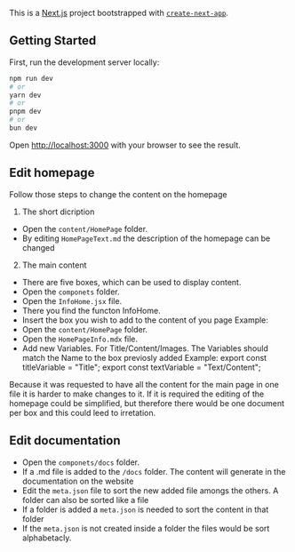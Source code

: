 This is a [Next.js](https://nextjs.org) project bootstrapped with [`create-next-app`](https://nextjs.org/docs/app/api-reference/cli/create-next-app).

## Getting Started

First, run the development server locally:

```bash
npm run dev
# or
yarn dev
# or
pnpm dev
# or
bun dev
```

Open [http://localhost:3000](http://localhost:3000) with your browser to see the result.



## Edit homepage

Follow those steps to change the content on the homepage

1. The short dicription
- Open the `content/HomePage` folder.
- By editing `HomePageText.md` the description of the homepage can be changed

2. The main content
- There are five boxes, which can be used to display content.
- Open the `componets` folder.
- Open the `InfoHome.jsx` file.
- There you find the functon InfoHome.
- Insert the box you wish to add to the content of you page
Example: <HomeInfoItemOneTextW title={content.titleVariable} text={content.textVariable} />
- Open the `content/HomePage` folder.
- Open the `HomePageInfo.mdx` file.
- Add new Variables. For Title/Content/Images. The Variables should match the Name to the box previosly added
Example:
export const titleVariable = "Title";
export const textVariable = "Text/Content";

Because it was requested to have all the content for the main page in one file it is harder to make changes to it.
If it is required the editing of the homepage could be simplified, but therefore there would be one document per box and this could leed to irretation.


## Edit documentation

- Open the `componets/docs` folder.
- If a .md file is added to the `/docs` folder. The content will generate in the documentation on the website
- Edit the `meta.json` file to sort the new added file amongs the others. A folder can also be sorted like a file
- If a folder is added a `meta.json` is needed to sort the content in that folder
- If the `meta.json` is not created inside a folder the files would be sort alphabetacly.


